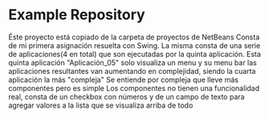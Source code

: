 # Example Repository
Éste proyecto está copiado de la carpeta de proyectos de NetBeans
Consta de mi primera asignación resuelta con Swing.
La misma consta de una serie de aplicaciones(4 en total)
que son ejecutadas por la quinta aplicación.
Esta quinta aplicación "Aplicación_05"
solo visualiza un menu y su menu bar
las aplicaciones resultantes van aumentando en complejidad,
siendo la cuarta aplicación la más "compleja"
Se entiende por compleja que lleve más componentes pero es simple
Los componentes no tienen una funcionalidad real,
consta de un checkbox con números y de un campo de texto
para agregar valores a la lista que se visualiza arriba de todo
